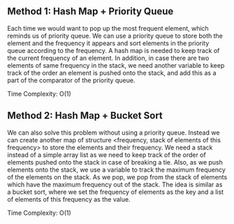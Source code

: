 ## Method 1: Hash Map + Priority Queue

Each time we would want to pop up the most frequent element, which reminds us of priority queue. We can use a priority queue to store both the element and
the frequency it appears and sort elements in the priority queue according to the frequency. A hash map is needed to keep track of the current frequency
of an element. In addition, in case there are two elements of same frequency in the stack, we need another variable to keep track of the order an element
is pushed onto the stack, and add this as a part of the comparator of the priority queue.

Time Complexity: O(1)

## Method 2: Hash Map + Bucket Sort

We can also solve this problem without using a priority queue. Instead we can create another map of structure <frequency, stack of elements of this frequency> 
to store the elements and their frequency. We need a stack instead of a simple array list as we need to keep track of the order of elements pushed onto the stack
in case of breaking a tie. Also, as we push elements onto the stack, we use a variable to track the maximum frequency of the elements on the stack.
As we pop, we pop from the stack of elements which have the maximum frequency out of the stack. The idea is similar as a bucket sort, where we set the frequency
of elements as the key and a list of elements of this frequency as the value.

Time Complexity: O(1)
